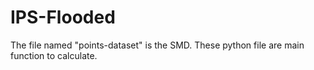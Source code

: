 # IPS-Flooded
The file named "points-dataset" is the SMD.
These python file are main function to calculate.
